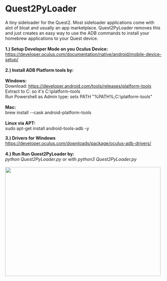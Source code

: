# Quest2PyLoader
A tiny sideloader for the Quest2. Most sideloader applications come with alot of bloat and usually an app marketplace. Quest2PyLoader removes this 
and just creates an easy way to use the ADB commands to install your homebrew applications to your Quest device.
</br>
</br>
<b>1.) Setup Developer Mode on you Oculus Device:</b>
</br>
https://developer.oculus.com/documentation/native/android/mobile-device-setup/
</br>
</br>
<b>2.) Install ADB Platform tools by:</b>
</br></br>
<b>Windows:</b>
</br>
Download: https://developer.android.com/tools/releases/platform-tools
</br>
Extract to C: so it's C:\platform-tools
</br>
Run Powershell as Admin type: setx PATH "%PATH%;C:\platform-tools"
</br></br>
<b>Mac:</b>
</br>
brew install --cask android-platform-tools
</br></br>
<b>Linux via APT:</b>
</br>
sudo apt-get install android-tools-adb -y
</br>

<b>3.) Drivers for Windows</b>
</br>
https://developer.oculus.com/downloads/package/oculus-adb-drivers/
</br>
</br>
<b>4.) Run </b>
<b>Run Quest2PyLoader by:</b>
</br>
<i>python Quest2PyLoader.py</i> or with <i>python3 Quest2PyLoader.py</i>
</br>
</br>
<img src="https://raw.githubusercontent.com/MitchellKopczyk/Quest2PyLoader/main/quest2py.png" width="500" height="350"> 
